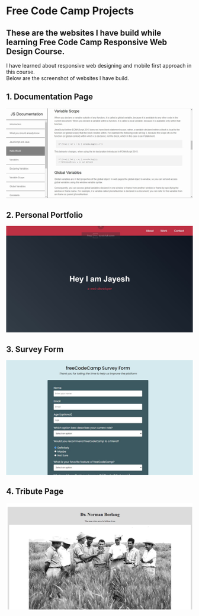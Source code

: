 # Free Code Camp Projects
## These are the websites I have build while learning Free Code Camp Responsive Web Design Course.

I have learned about responsive web designing and mobile first approach in this course.  
Below are the screenshot of websites I have build.

## 1. Documentation Page
![Image](https://github.com/jayeshchoudhary/Free-Code-Camp-Projects/blob/master/DocumentationPage.jpeg)	

## 2. Personal Portfolio
![Image](https://github.com/jayeshchoudhary/Free-Code-Camp-Projects/blob/master/personalPortfolio.JPG)	

## 3. Survey Form
![Image](https://github.com/jayeshchoudhary/Free-Code-Camp-Projects/blob/master/surveyForm.JPG)	

## 4. Tribute Page
![Image](https://github.com/jayeshchoudhary/Free-Code-Camp-Projects/blob/master/tributePage.JPG)	




